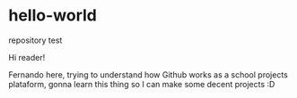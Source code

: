 # hello-world
repository test

Hi reader!

Fernando here, trying to understand how Github works as a school projects plataform, gonna learn this thing so I can make some decent projects :D
